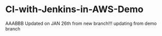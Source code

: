 # CI-with-Jenkins-in-AWS-Demo
AAABBB
Updated on JAN 26th from new branch!!!
updating from demo branch
